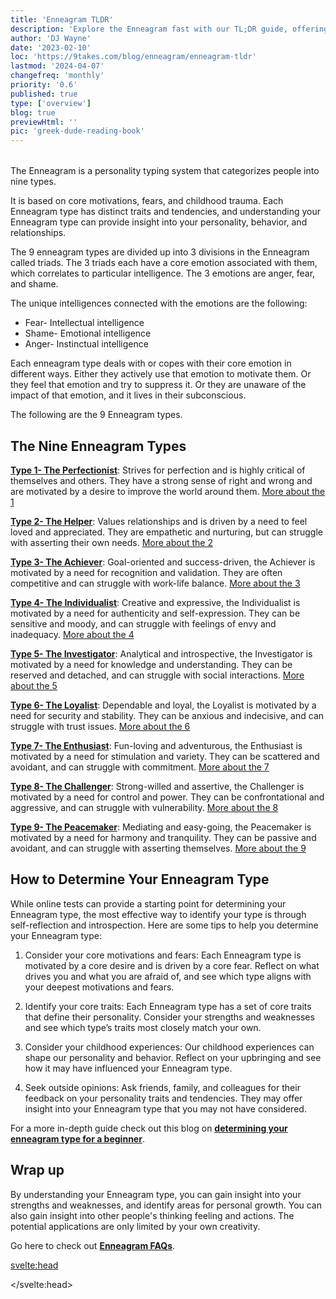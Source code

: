 ```yaml
---
title: 'Enneagram TLDR'
description: 'Explore the Enneagram fast with our TL;DR guide, offering quick insights into all nine types for those seeking personal growth on the go.'
author: 'DJ Wayne'
date: '2023-02-10'
loc: 'https://9takes.com/blog/enneagram/enneagram-tldr'
lastmod: '2024-04-07'
changefreq: 'monthly'
priority: '0.6'
published: true
type: ['overview']
blog: true
previewHtml: ''
pic: 'greek-dude-reading-book'
---
```


<script>
	import  PopCard  from "../../lib/components/atoms/PopCard.svelte";
</script>

<div
	style="display: flex;
    justify-content: center;
    margin: 1rem 0;
	"
>
	<PopCard
		image={`/blogs/greek-dude-reading-book.webp`}
		showIcon={false}
		displayText=""
		altText="greek statue reading and focused 🤓"
		subtext=""
	/>
</div>

<p class="firstLetter">The Enneagram is a personality typing system that categorizes people into nine types.</p>

It is based on core motivations, fears, and childhood trauma. Each Enneagram type has distinct traits and tendencies, and understanding your Enneagram type can provide insight into your personality, behavior, and relationships.

The 9 enneagram types are divided up into 3 divisions in the Enneagram called triads. The 3 triads each have a core emotion associated with them, which correlates to particular intelligence. The 3 emotions are anger, fear, and shame.

The unique intelligences connected with the emotions are the following:

- Fear- Intellectual intelligence
- Shame- Emotional intelligence
- Anger- Instinctual intelligence

Each enneagram type deals with or copes with their core emotion in different ways. Either they actively use that emotion to motivate them. Or they feel that emotion and try to suppress it. Or they are unaware of the impact of that emotion, and it lives in their subconscious.

The following are the 9 Enneagram types.

## The Nine Enneagram Types

**[Type 1- The Perfectionist](/blog/enneagram/enneagram-type-1)**: Strives for perfection and is highly critical of themselves and others. They have a strong sense of right and wrong and are motivated by a desire to improve the world around them. <a href="/blog/enneagram/enneagram-type-1" > More about the 1 </a>

**[Type 2- The Helper](/blog/enneagram/enneagram-type-2)**: Values relationships and is driven by a need to feel loved and appreciated. They are empathetic and nurturing, but can struggle with asserting their own needs. <a href="/blog/enneagram/enneagram-type-2" > More about the 2 </a>

**[Type 3- The Achiever](/blog/enneagram/enneagram-type-3)**: Goal-oriented and success-driven, the Achiever is motivated by a need for recognition and validation. They are often competitive and can struggle with work-life balance. <a href="/blog/enneagram/enneagram-type-3" > More about the 3 </a>

**[Type 4- The Individualist](/blog/enneagram/enneagram-type-4)**: Creative and expressive, the Individualist is motivated by a need for authenticity and self-expression. They can be sensitive and moody, and can struggle with feelings of envy and inadequacy. <a href="/blog/enneagram/enneagram-type-4" > More about the 4 </a>

**[Type 5- The Investigator](/blog/enneagram/enneagram-type-5)**: Analytical and introspective, the Investigator is motivated by a need for knowledge and understanding. They can be reserved and detached, and can struggle with social interactions. <a href="/blog/enneagram/enneagram-type-5" > More about the 5 </a>

**[Type 6- The Loyalist](/blog/enneagram/enneagram-type-6)**: Dependable and loyal, the Loyalist is motivated by a need for security and stability. They can be anxious and indecisive, and can struggle with trust issues. <a href="/blog/enneagram/enneagram-type-6" > More about the 6 </a>

**[Type 7- The Enthusiast](/blog/enneagram/enneagram-type-7)**: Fun-loving and adventurous, the Enthusiast is motivated by a need for stimulation and variety. They can be scattered and avoidant, and can struggle with commitment. <a href="/blog/enneagram/enneagram-type-7" > More about the 7 </a>

**[Type 8- The Challenger](/blog/enneagram/enneagram-type-8)**: Strong-willed and assertive, the Challenger is motivated by a need for control and power. They can be confrontational and aggressive, and can struggle with vulnerability. <a href="/blog/enneagram/enneagram-type-8" > More about the 8 </a>

**[Type 9- The Peacemaker](/blog/enneagram/enneagram-type-9)**: Mediating and easy-going, the Peacemaker is motivated by a need for harmony and tranquility. They can be passive and avoidant, and can struggle with asserting themselves. <a href="/blog/enneagram/enneagram-type-9" > More about the 9 </a>

## How to Determine Your Enneagram Type

While online tests can provide a starting point for determining your Enneagram type, the most effective way to identify your type is through self-reflection and introspection. Here are some tips to help you determine your Enneagram type:

1. Consider your core motivations and fears: Each Enneagram type is motivated by a core desire and is driven by a core fear. Reflect on what drives you and what you are afraid of, and see which type aligns with your deepest motivations and fears.

2. Identify your core traits: Each Enneagram type has a set of core traits that define their personality. Consider your strengths and weaknesses and see which type’s traits most closely match your own.

3. Consider your childhood experiences: Our childhood experiences can shape our personality and behavior. Reflect on your upbringing and see how it may have influenced your Enneagram type.

4. Seek outside opinions: Ask friends, family, and colleagues for their feedback on your personality traits and tendencies. They may offer insight into your Enneagram type that you may not have considered.

For a more in-depth guide check out this blog on <a style="font-weight: bold;" href="/blog/enneagram/beginners-guide-to-determining-your-enneagram-type" >determining your enneagram type for a beginner</a>.

## Wrap up

By understanding your Enneagram type, you can gain insight into your strengths and weaknesses, and identify areas for personal growth. You can also gain insight into other people's thinking feeling and actions. The potential applications are only limited by your own creativity.

Go here to check out <a style="font-weight: bold;" href="/blog/enneagram/enneagram-faqs" >Enneagram FAQs</a>.

<svelte:head>

 <script type="application/ld+json">
    {
  "@context": "http://schema.org",
  "@graph": [
    {
      "@type": "Article",
      "articleBody": "The blog provides a short synopsis of the Enneagram, a personality typing system that categorizes people into nine different types based on their core motivations, fears, and desires. It briefly describes each of the nine Enneagram types and offers tips on how to determine your own type through self-reflection and introspection.",
      "creator": {
        "@type": "Person",
        "name": "DJ Wayne",
        "sameAs": ["https://www.instagram.com/djwayne3/", "https://www.youtube.com/@djwayne3", "https://www.linkedin.com/in/davidtwayne/", "https://twitter.com/djwayne3"
        ]
      },
      "author": {
        "@type": "Person",
        "name": "DJ Wayne",
        "sameAs": ["https://www.instagram.com/djwayne3/", "https://www.youtube.com/@djwayne3", "https://www.linkedin.com/in/davidtwayne/", "https://twitter.com/djwayne3"
        ]
      },
      "dateModified": {
        "@type": "Date",
        "@value": "2024-04-07"
      },
      "datePublished": {
        "@type": "Date",
        "@value": "2023-02-10"
      },
      "description": "Explore the Enneagram fast with our TL;DR guide, offering quick insights into all nine types for those seeking personal growth on the go",
      "headline": "Enneagram TLDR",
      "mainEntityOfPage": {
        "@id": "https://9takes.com/blog/enneagram/enneagram-tldr",
        "@type": "WebPage"
      },
      "mentions": {
            "@type": "Thing",
            "name": "Enneagram of Personality",
            "description": "The Enneagram of Personality or simply the Enneagram is a model of the human psyche which is principally understood and taught as a typology of nine interconnected personality types. Although the origins and history of ideas associated with the Enneagram of Personality are disputed contemporary approaches are principally derived from the teachings of the Bolivian psycho-spiritual teacher Oscar Ichazo from the 1950s and the Chilean psychiatrist Claudio Naranjo from the 1970s",
            "SameAs": [
                "https://www.wikidata.org/wiki/Q273047",
                "http://en.wikipedia.org/wiki/Enneagram_of_Personality"
            ]
      },
      "publisher": {
        "@type": "Organization",
        "sameAs": ["https://www.instagram.com/9takesdotcom/", "https://twitter.com/9takesdotcom"],
        "logo": {
          "@type": "ImageObject",
          "url": "https://9takes.com/brand/darkRubix.png"
        },
        "name": "9takes"
      }
    },
    {
      "@type": "FAQPage",
      "mainEntity": [
        {
          "@type": "Question",
          "acceptedAnswer": {
            "@type": "Answer",
            "text": "Your core motivations and fears are key elements in determining your Enneagram type. Each type is driven by a specific core motivation and fear, and aligning these with your own can help you identify your type."
          },
          "name": "How do your core motivations and fears align with the Enneagram types?"
        },
        {
          "@type": "Question",
          "acceptedAnswer": {
            "@type": "Answer",
            "text": "Introspection and self-reflection are crucial for accurately determining your Enneagram type. While online tests can provide a starting point, a deeper understanding of your motivations, fears, and traits is necessary for a more accurate identification."
          },
          "name": "What role does introspection play in accurately determining your Enneagram type?"
        },
        {
          "@type": "Question",
          "acceptedAnswer": {
            "@type": "Answer",
            "text": "Knowing your Enneagram type not only helps you understand yourself better but also provides insights into the motivations and behaviors of others. This can be particularly useful in relationships and team dynamics."
          },
          "name": "How can knowing your Enneagram type help you better understand the people around you?"
        }
      ]
    }
  ]
}

</script>

</svelte:head>

<style lang="scss">
</style>
